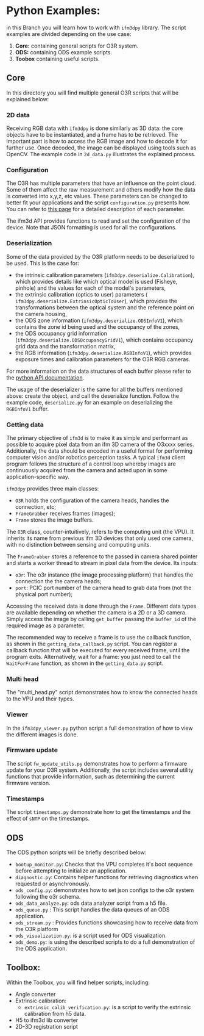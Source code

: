 # Python Examples:
in this Branch you will learn how to work with `ifm3dpy` library. The script examples are divided depending on the use case:
1. **Core:** containing general scripts for O3R system.
2. **ODS:** containing ODS example scripts.
3. **Toobox** containing useful scripts.

## Core
In this directory you will find multiple general O3R scripts that will be explained below:

### 2D data
Receiving RGB data with `ifm3dpy` is done similarly as 3D data: the core objects have to be instantiated, and a frame has to be retrieved. 
The important part is how to access the RGB image and how to decode it for further use.
Once decoded, the image can be displayed using tools such as OpenCV. The example code in `2d_data.py` illustrates the explained process.


### Configuration

The O3R has multiple parameters that have an influence on the point cloud. Some of them affect the raw measurement and others modify how the data is converted into x,y,z, etc values. These parameters can be changed to better fit your applications and the script `configuration.py` presents how. You can refer to [this page](https://ifm3d.com/latest/Technology/3D/index_3d.html) for a detailed description of each parameter.

The ifm3d API provides functions to read and set the configuration of the device. Note that JSON formatting is used for all the configurations.

### Deserialization

Some of the data provided by the O3R platform needs to be deserialized to be used. This is the case for:
- the intrinsic calibration parameters (`ifm3dpy.deserialize.Calibration`), which provides details like which optical model is used (Fisheye, pinhole) and the values for each of the model's parameters,
- the extrinsic calibration (optics to user) parameters (` ifm3dpy.deserialize.ExtrinsicOpticToUser`), which provides the transformations between the optical system and the reference point on the camera housing,
- the ODS zone information (`ifm3dpy.deserialize.ODSInfoV1`), which contains the zone id being used and the occupancy of the zones,
- the ODS occupancy grid information (`ifm3dpy.deserialize.ODSOccupancyGridV1`), which contains occupancy grid data and the transformation matrix,
- the RGB information (`ifm3dpy.deserialize.RGBInfoV1`), which provides exposure times and calibration parameters for the O3R RGB cameras.

For more information on the data structures of each buffer please refer to the [python API documentation](https://api.ifm3d.com/latest/_autosummary/ifm3dpy.deserialize.html).

The usage of the deserializer is the same for all the buffers mentioned above: create the object, and call the deserialize function. Follow the example code, `deserialize.py` for an example on deserializing the `RGBInfoV1` buffer.

### Getting data

The primary objective of `ifm3d` is to make it as simple and performant as possible to acquire pixel data from an ifm 3D camera of the O3xxxx series.
Additionally, the data should be encoded in a useful format for performing computer vision and/or robotics perception tasks.
A typical `ifm3d` client program follows the structure of a control loop whereby images are continuously acquired from the camera and acted upon in some application-specific way.

`ifm3dpy` provides three main classes:
- `O3R` holds the configuration of the camera heads, handles the connection, etc;
- `FrameGrabber` receives frames (images);
- `Frame` stores the image buffers.

The `O3R` class, counter-intuitively, refers to the computing unit (the VPU). It inherits its name from previous ifm 3D devices that only used one camera, with no distinction between sensing and computing units.

The `FrameGrabber` stores a reference to the passed in camera shared pointer and starts a worker thread to stream in pixel data from the device.
Its inputs:
- `o3r`: The o3r instance (the image processing platform) that handles the connection the the camera heads;
- `port`: PCIC port number of the camera head to grab data from (not the physical port number);

Accessing the received data is done through the `Frame`. Different data types are available depending on whether the camera is a 2D or a 3D camera.
Simply access the image by calling `get_buffer` passing the `buffer_id` of the required image as a parameter.

The recommended way to receive a frame is to use the callback function, as shown in the `getting_data_callback.py` script. You can register a callback function that will be executed for every received frame, until the program exits. Alternatively, wait for a frame: you just need to call the `WaitForFrame` function, as shown in the `getting_data.py` script. 

### Multi head
The "multi_head.py" script demonstrates how to know the connected heads to the VPU and their types. 

### Viewer
In the `ifm3dpy_viewer.py` python script a full demonstration of how to view the different images is done.

### Firmware update

The script `fw_update_utils.py` demonstrates how to perform a firmware update for your O3R system. Additionally, the script includes several utility functions that provide information, such as determining the current firmware version.

### Timestamps

The script `timestamps.py` demonstrate how to get the timestamps and the effect of `sNTP` on the timestamps.


## ODS
The ODS python scripts will be briefly described below:

* `bootup_monitor.py`: Checks that the VPU completes it's boot sequence before attempting to initialize an application.
* `diagnostic.py`: Contains helper functions for retrieving diagnostics when requested or asynchronously.
* `ods_config.py`: demonstrates how to set json configs to the o3r system following the o3r schema. 
* `ods_data_analyze.py`: ods data analyzer script from a h5 file.
* `ods_queue.py` : This script handles the data queues of an ODS application.
* `ods_stream.py` : Provides functions showcasing how to receive data from the O3R platform
* `ods_visualization.py`: is a script used for ODS visualization.
* `ods_demo.py`: is using the described scripts to do a full demonstration of the ODS application.

## Toolbox:
Within the Toolbox, you will find helper scripts, including:
* Angle converter
* Extrinsic calibration:
    * `extrinsic_calib_verification.py`: is a script to verify the extrinsic calibration from h5 data.
* H5 to ifm3d lib converter
* 2D-3D registration script
